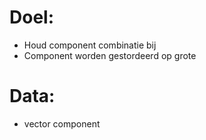 # Doel:
- Houd component combinatie bij
- Component worden gestordeerd op grote

# Data:
- vector component